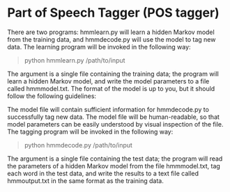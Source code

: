 # Part of Speech Tagger (POS tagger)
There are two programs: hmmlearn.py will learn a hidden Markov model from the training data, and hmmdecode.py will use the model to tag new data. The learning program will be invoked in the following way:

> python hmmlearn.py /path/to/input

The argument is a single file containing the training data; the program will learn a hidden Markov model, and write the model parameters to a file called hmmmodel.txt. The format of the model is up to you, but it should follow the following guidelines:

The model file will contain sufficient information for hmmdecode.py to successfully tag new data.
The model file will be human-readable, so that model parameters can be easily understood by visual inspection of the file.
The tagging program will be invoked in the following way:

> python hmmdecode.py /path/to/input

The argument is a single file containing the test data; the program will read the parameters of a hidden Markov model from the file hmmmodel.txt, tag each word in the test data, and write the results to a text file called hmmoutput.txt in the same format as the training data.

